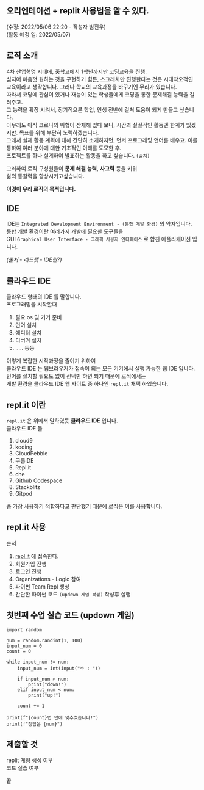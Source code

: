 ## 오리엔테이션 + replit 사용법을 알 수 있다.

(수정: 2022/05/06 22:20 - 작성자 범진우)<br>
(활동 예정 일: 2022/05/07)<br>

## 로직 소개

4차 산업혁명 시대에, 중학교에서 1학년까지만 코딩교육을 진행.<br>
심지어 마음껏 원하는 것을 구현하기 힘든, 스크래치만 진행한다는 것은 시대착오적인 교육이라고 생각합니다. 그러나 학교의 교육과정을 바꾸기엔 무리가 있습니다.<br>
따라서 코딩에 관심이 있거나 재능이 있는 학생들에게 코딩을 통한 문제해결 능력을 길러주고.<br>
그 능력을 확장 시켜서, 장기적으론 학업, 인생 전반에 걸쳐 도움이 되게 만들고 싶습니다.<br>
아무래도 아직 코로나의 위협이 산재해 있다 보니, 시간과 실질적인 활동엔 한계가 있겠지만. 목표를 위해 부단히 노력하겠습니다.<br>
그래서 실제 활동 계획에 대해 간단히 소개하자면, 먼저 프로그래밍 언어를 배우고. 이를 통하여 여러 분야에 대한 기초적인 이해를 도모한 후.<br>
프로젝트를 하나 설계하여 발표하는 활동을 하고 싶습니다. <span class="tooltip" title="박병욱 - 로직 자율동아리 신청서">`(출처)`</span><br>

그러하여 로직 구성원들이 <b>문제 해결 능력</b>, <b>사고력</b> 등을 키워<br>
삶의 통찰력을 향상시키고싶습니다.<br>

<b>이것이 우리 로직의 목적입니다.</b><br>

## IDE

IDE는 `Integrated Development Environment - (통합 개발 환경)` 의 약자입니다.<br>
통합 개발 환경이란 여러가지 개발에 필요한 도구들을<br>
GUI `Graphical User Interface - 그래픽 사용자 인터페이스` 로 합친 애플리케이션 입니다.<br>

<span class="tooltip" title="https://www.redhat.com/ko/topics/middleware/what-is-ide">_(출처 - 레드햇 - IDE란?)_</span>

## 클라우드 IDE

클라우드 형태의 IDE 를 말합니다.<br>
프로그래밍을 시작할때<br>

1. 필요 os 및 기기 준비
2. 언어 설치
3. 에디터 설치
4. 디버거 설치
5. ..... 등등

이렇게 복잡한 시작과정을 줄이기 위하여<br>
클라우드 IDE 는 웹브라우저가 접속이 되는 모든 기기에서 실행 가능한 웹 IDE 입니다.<br>
언어를 설치할 필요도 없이 선택만 하면 되기 때문에 로직에서는<br>
개발 환경을 클라우드 IDE 웹 사이트 중 하나인 `repl.it` 채택 하였습니다.<br>

## repl.it 이란

`repl.it` 은 위에서 말하였듯 <b>클라우드 IDE</b> 입니다.<br>
클라우드 IDE 들<br>

1. cloud9
2. koding
3. CloudPebble
4. 구름IDE
5. Repl.it
6. che
7. Github Codespace
8. Stackblitz
9. Gitpod

중 가장 사용하기 적합하다고 판단했기 때문에 로직은 이를 사용합니다.

## repl.it 사용

순서<br>

1. <a href="https://repl.it">repl.it</a> 에 접속한다.
2. 회원가입 진행 
3. 로그인 진행
4. Organizations - Logic 참여
5. 파이썬 Team Repl 생성
6. 간단한 파이썬 코드 <span class="tooltip" title="박병욱 아이디어">`(updown 게임 복붙)`</span> 작성후 실행

## 첫번째 수업 실습 코드 (updown 게임)
```python3
import random

num = random.randint(1, 100)
input_num = 0
count = 0

while input_num != num:
    input_num = int(input("수 : "))

    if input_num > num:
        print("down!")
    elif input_num < num:
        print("up!")

    count += 1

print(f"{count}번 만에 맞추셨습니다!")
print(f"정답은 {num}")
```

## 제출할 것
replit 계정 생성 여부<br>
코드 실습 여부<br>

끝
